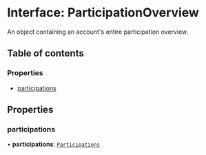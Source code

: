 # Interface: ParticipationOverview

An object containing an account's entire participation overview.

## Table of contents

### Properties

- [participations](ParticipationOverview.md#participations)

## Properties

### participations

• **participations**: [`Participations`](Participations.md)
